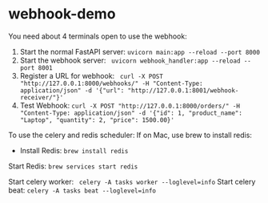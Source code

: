 # webhook-demo

You need about 4 terminals open to use the webhook:
1. Start the normal FastAPI server: ``uvicorn main:app --reload --port 8000``
2. Start the webhook server: `` uvicorn webhook_handler:app --reload --port 8001``
3. Register a URL for webhook: `` curl -X POST "http://127.0.0.1:8000/webhooks/" -H "Content-Type: application/json" -d '{"url": "http://127.0.0.1:8001/webhook-receiver/"}'``
4. Test Webhook: ``curl -X POST "http://127.0.0.1:8000/orders/" -H "Content-Type: application/json" -d '{"id": 1, "product_name": "Laptop", "quantity": 2, "price": 1500.00}'``

To use the celery and redis scheduler:
If on Mac, use brew to install redis:
* Install Redis:
``brew install redis``

Start Redis:
``brew services start redis``

Start celery worker: `` celery -A tasks worker --loglevel=info``
Start celery beat: ``celery -A tasks beat --loglevel=info``